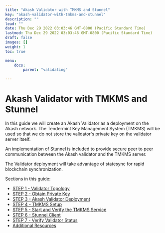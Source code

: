 ```yaml
---
title: "Akash Validator with TMKMS and Stunnel"
key: "akash-validator-with-tmkms-and-stunnel"
description: ""
lead: ""
date: Thu Dec 29 2022 03:03:46 GMT-0800 (Pacific Standard Time)
lastmod: Thu Dec 29 2022 03:03:46 GMT-0800 (Pacific Standard Time)
draft: false
images: []
weight: 1
toc: true

menu:
    docs:
        parent: "validating"

---
```

Akash Validator with TMKMS and Stunnel
======================================

In this guide we will create an Akash Validator as a deployment on the Akash network. The Tendermint Key Management System (TMKMS) will be used so that we do not store the validator's private key on the validator server itself.

An implementation of Stunnel is included to provide secure peer to peer communication between the Akash validator and the TMKMS server.

The Validator deployment will take advantage of statesync for rapid blockchain synchronization.

Sections in this guide:

*   [STEP 1 - Validator Topology](validator-topology.md)
*   [STEP 2 - Obtain Private Key](obtain-private-key.md)
*   [STEP 3 - Akash Validator Deployment](akash-validator-deployment.md)
*   [STEP 4 - TMKMS Setup](tmkms-setup.md)
*   [STEP 5 - Start and Verify the TMKMS Service](start-and-verify-the-tmkms-service.md)
*   [STEP 6 - Stunnel Client](stunnel-client.md)
*   [STEP 7 - Verify Validator Status](verify-validator-status.md)
*   [Additional Resources](additional-resources.md)